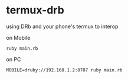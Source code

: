 # termux-drb
using DRb and your phone's termux to interop

on Mobile
```shell
ruby main.rb
```

on PC
```shell
MOBILE=druby://192.168.1.2:8787 ruby main.rb
```

